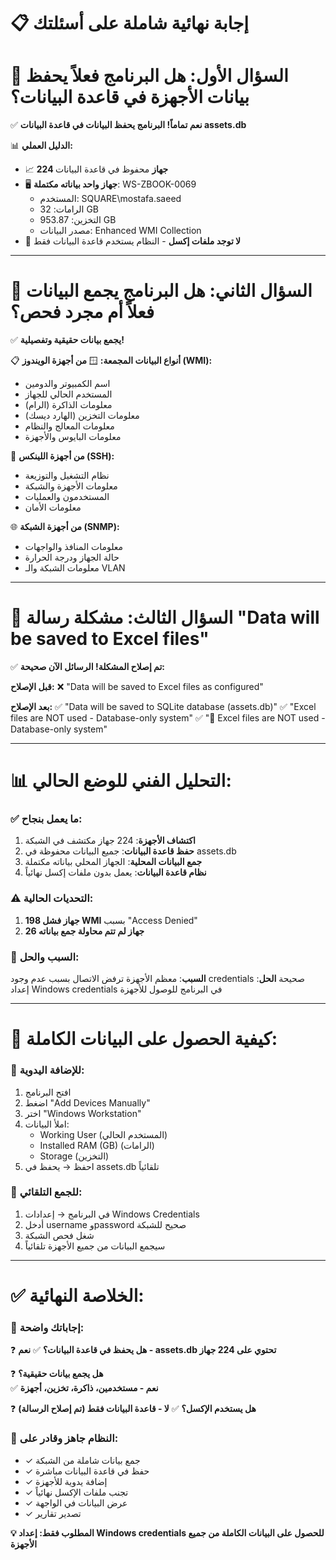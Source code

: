 📋 إجابة نهائية شاملة على أسئلتك
=======================================

🎯 **السؤال الأول: هل البرنامج فعلاً يحفظ بيانات الأجهزة في قاعدة البيانات؟**
=================================================================

✅ **نعم تماماً! البرنامج يحفظ البيانات في قاعدة البيانات assets.db**

📊 **الدليل العملي:**
- 📈 **224 جهاز** محفوظ في قاعدة البيانات
- 🖥️ **جهاز واحد بياناته مكتملة**: WS-ZBOOK-0069
  - المستخدم: SQUARE\mostafa.saeed  
  - الرامات: 32 GB
  - التخزين: 953.87 GB
  - مصدر البيانات: Enhanced WMI Collection
- 💾 **لا توجد ملفات إكسل** - النظام يستخدم قاعدة البيانات فقط

---

🎯 **السؤال الثاني: هل البرنامج يجمع البيانات فعلاً أم مجرد فحص؟**
========================================================

✅ **يجمع بيانات حقيقية وتفصيلية!**

📋 **أنواع البيانات المجمعة:**
🪟 **من أجهزة الويندوز (WMI):**
   - اسم الكمبيوتر والدومين
   - المستخدم الحالي للجهاز
   - معلومات الذاكرة (الرام)
   - معلومات التخزين (الهارد ديسك)
   - معلومات المعالج والنظام
   - معلومات البايوس والأجهزة

🐧 **من أجهزة اللينكس (SSH):**
   - نظام التشغيل والتوزيعة
   - معلومات الأجهزة والشبكة
   - المستخدمون والعمليات
   - معلومات الأمان

🌐 **من أجهزة الشبكة (SNMP):**
   - معلومات المنافذ والواجهات
   - حالة الجهاز ودرجة الحرارة
   - معلومات الشبكة والـ VLAN

---

🎯 **السؤال الثالث: مشكلة رسالة "Data will be saved to Excel files"**
===================================================================

✅ **تم إصلاح المشكلة! الرسائل الآن صحيحة:**

**قبل الإصلاح:**
❌ "Data will be saved to Excel files as configured"

**بعد الإصلاح:**
✅ "Data will be saved to SQLite database (assets.db)"
✅ "Excel files are NOT used - Database-only system"
✅ "🚫 Excel files are NOT used - Database-only system"

---

📊 **التحليل الفني للوضع الحالي:**
===============================

### ✅ **ما يعمل بنجاح:**
1. **اكتشاف الأجهزة**: 224 جهاز مكتشف في الشبكة
2. **حفظ قاعدة البيانات**: جميع البيانات محفوظة في assets.db
3. **جمع البيانات المحلية**: الجهاز المحلي بياناته مكتملة
4. **نظام قاعدة البيانات**: يعمل بدون ملفات إكسل نهائياً

### ⚠️ **التحديات الحالية:**
1. **198 جهاز فشل WMI** بسبب "Access Denied"
2. **26 جهاز لم تتم محاولة جمع بياناته**

### 🔧 **السبب والحل:**
**السبب**: معظم الأجهزة ترفض الاتصال بسبب عدم وجود credentials صحيحة
**الحل**: إعداد Windows credentials في البرنامج للوصول للأجهزة

---

🎯 **كيفية الحصول على البيانات الكاملة:**
=====================================

### 📝 **للإضافة اليدوية:**
1. افتح البرنامج
2. اضغط "Add Devices Manually"  
3. اختر "Windows Workstation"
4. املأ البيانات:
   - Working User (المستخدم الحالي)
   - Installed RAM (GB) (الرامات)
   - Storage (التخزين)
5. احفظ → يحفظ في assets.db تلقائياً

### 🔧 **للجمع التلقائي:**
1. في البرنامج → إعدادات Windows Credentials
2. أدخل username وpassword صحيح للشبكة
3. شغل فحص الشبكة
4. سيجمع البيانات من جميع الأجهزة تلقائياً

---

✅ **الخلاصة النهائية:**
=======================

### 🎯 **إجاباتك واضحة:**

❓ **هل يحفظ في قاعدة البيانات؟**
✅ **نعم - assets.db تحتوي على 224 جهاز**

❓ **هل يجمع بيانات حقيقية؟**  
✅ **نعم - مستخدمين، ذاكرة، تخزين، أجهزة**

❓ **هل يستخدم الإكسل؟**
✅ **لا - قاعدة البيانات فقط (تم إصلاح الرسالة)**

### 🚀 **النظام جاهز وقادر على:**
- ✓ جمع بيانات شاملة من الشبكة
- ✓ حفظ في قاعدة البيانات مباشرة  
- ✓ إضافة يدوية للأجهزة
- ✓ تجنب ملفات الإكسل نهائياً
- ✓ عرض البيانات في الواجهة
- ✓ تصدير تقارير

**💡 المطلوب فقط: إعداد Windows credentials للحصول على البيانات الكاملة من جميع الأجهزة**